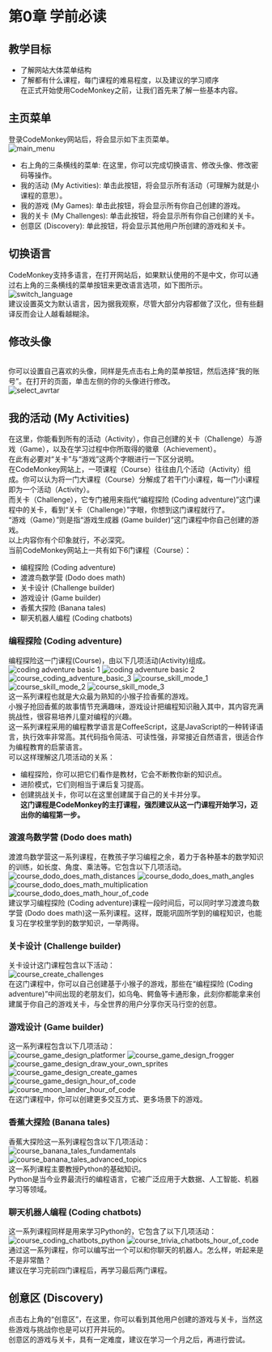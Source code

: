 # 第0章 学前必读 #
## 教学目标 ##
* 了解网站大体菜单结构<br>
* 了解都有什么课程，每门课程的难易程度，以及建议的学习顺序<br>
在正式开始使用CodeMonkey之前，让我们首先来了解一些基本内容。<br>
## 主页菜单 ##
登录CodeMonkey网站后，将会显示如下主页菜单。<br>
![main_menu](https://github.com/icuic/cm/raw/master/image/main_menu.png "主页菜单")
* 右上角的三条横线的菜单: 在这里，你可以完成切换语言、修改头像、修改密码等操作。
* 我的活动 (My Activities): 单击此按钮，将会显示所有活动（可理解为就是小课程的意思）。
* 我的游戏 (My Games): 单击此按钮，将会显示所有你自己创建的游戏。
* 我的关卡 (My Challenges): 单击此按钮，将会显示所有你自己创建的关卡。
* 创意区 (Discovery): 单此按钮，将会显示其他用户所创建的游戏和关卡。
## 切换语言 ##
CodeMonkey支持多语言，在打开网站后，如果默认使用的不是中文，你可以通过右上角的三条横线的菜单按钮来更改语言选项，如下图所示。<br>
![switch_language](https://github.com/icuic/cm/raw/master/image/switch_language.png "切换语言")
<br>建议设置英文为默认语言，因为据我观察，尽管大部分内容都做了汉化，但有些翻译反而会让人越看越糊涂。<br>
## 修改头像 ##
<br>你可以设置自己喜欢的头像，同样是先点击右上角的菜单按钮，然后选择“我的账号”。在打开的页面，单击左侧的你的头像进行修改。<br>
![select_avrtar](https://github.com/icuic/cm/raw/master/image/select_avrtar.png "修改头像")
## 我的活动 (My Activities) ##
在这里，你能看到所有的活动（Activity），你自己创建的关卡（Challenge）与游戏（Game），以及在学习过程中你所取得的徽章（Achievement）。<br>
在此有必要对“关卡”与“游戏”这两个字眼进行一下区分说明。<br>
在CodeMonkey网站上，一项课程（Course）往往由几个活动（Activity）组成。你可以认为将一门大课程（Course）分解成了若干门小课程，每一门小课程即为一个活动（Activity）。<br>
而关卡（Challenge），它专门被用来指代“编程探险 (Coding adventure)”这门课程中的关卡，看到“关卡（Challenge）”字眼，你想到这门课程就行了。<br>
“游戏（Game）”则是指“游戏生成器 (Game builder)”这门课程中你自己创建的游戏。<br>
以上内容你有个印象就行，不必深究。<br>
当前CodeMonkey网站上一共有如下6门课程（Course）：<br>
* 编程探险 (Coding adventure)
* 渡渡鸟数学营 (Dodo does math)
* 关卡设计 (Challenge builder)
* 游戏设计 (Game builder)
* 香蕉大探险 (Banana tales)
* 聊天机器人编程 (Coding chatbots)
### 编程探险 (Coding adventure)
编程探险这一门课程(Course)，由以下几项活动(Activity)组成。<br>
![coding adventure basic 1](image/course_coding_adventure_basic_1.png) ![coding adventure basic 2](image/course_coding_adventure_basic_2.png) ![course_coding_adventure_basic_3](image/course_coding_adventure_basic_3.png) ![course_skill_mode_1](image/course_skill_mode_1.png) ![course_skill_mode_2](image/course_skill_mode_2.png) ![course_skill_mode_3](image/course_skill_mode_3.png) <br>
这一系列课程也就是大众最为熟知的小猴子捡香蕉的游戏。<br>
小猴子抢回香蕉的故事情节充满趣味，游戏设计把编程知识融入其中，其内容充满挑战性，很容易培养儿童对编程的兴趣。<br>
这一系列课程采用的编程教学语言是CoffeeScript，这是JavaScript的一种转译语言，执行效率非常高。其代码指令简洁、可读性强，非常接近自然语言，很适合作为编程教育的启蒙语言。<br>
可以这样理解这几项活动的关系：<br>
* 编程探险，你可以把它们看作是教材，它会不断教你新的知识点。<br>
* 进阶模式，它们则相当于课后复习提高。<br>
* 创建挑战关卡，你可以在这里创建属于自己的关卡并分享。<br>
**这门课程是CodeMonkey的主打课程，强烈建议从这一门课程开始学习，迈出你的编程第一步。<br>**
### 渡渡鸟数学营 (Dodo does math) ###
渡渡鸟数学营这一系列课程，在教孩子学习编程之余，着力于各种基本的数学知识的训练，如长度、角度、乘法等。它包含以下几项活动。<br>
![course_dodo_does_math_distances](image/course_dodo_does_math_distances.png) ![course_dodo_does_math_angles](image/course_dodo_does_math_angles.png) ![course_dodo_does_math_multiplication](image/course_dodo_does_math_multiplication.png) ![course_dodo_does_math_hour_of_code](image/course_dodo_does_math_hour_of_code.png)<br>
建议学习编程探险 (Coding adventure)课程一段时间后，可以同时学习渡渡鸟数学营 (Dodo does math)这一系列课程。这样，既能巩固所学到的编程知识，也能复习在学校里学到的数学知识，一举两得。<br>
### 关卡设计 (Challenge builder) ###
关卡设计这门课程包含以下活动：<br>
![course_create_challenges](image/course_create_challenges.png)<br>
在这门课程中，你可以自己创建基于小猴子的游戏，那些在“编程探险 (Coding adventure)”中间出现的老朋友们，如乌龟、鳄鱼等卡通形象，此刻你都能拿来创建属于你自己的游戏关卡，与全世界的用户分享你天马行空的创意。<br>
### 游戏设计 (Game builder) ###
这一系列课程包含以下几项活动：<br>
![course_game_design_platformer](image/course_game_design_platformer.png) ![course_game_design_frogger](image/course_game_design_frogger.png)  ![course_game_design_draw_your_own_sprites](image/course_game_design_draw_your_own_sprites.png)  ![course_game_design_create_games](image/course_game_design_create_games.png)  ![course_game_design_hour_of_code](image/course_game_design_hour_of_code.png) ![course_moon_lander_hour_of_code](image/course_moon_lander_hour_of_code.png)<br>
在这门课程中，你可以创建更多交互方式、更多场景下的游戏。<br>
### 香蕉大探险 (Banana tales) ###
香蕉大探险这一系列课程包含以下几项活动：<br>
![course_banana_tales_fundamentals](image/course_banana_tales_fundamentals.png) ![course_banana_tales_advanced_topics](image/course_banana_tales_advanced_topics.png)<br>
这一系列课程主要教授Python的基础知识。<br>
Python是当今业界最流行的编程语言，它被广泛应用于大数据、人工智能、机器学习等领域。<br>
### 聊天机器人编程 (Coding chatbots) ###
这一系列课程同样是用来学习Python的，它包含了以下几项活动：<br>
![course_coding_chatbots_python](image/course_coding_chatbots_python.png) ![course_trivia_chatbots_hour_of_code](image/course_trivia_chatbots_hour_of_code.png)<br>
通过这一系列课程，你可以编写出一个可以和你聊天的机器人。怎么样，听起来是不是非常酷？<br>
建议在学习完前四门课程后，再学习最后两门课程。
## 创意区 (Discovery) ##
点击右上角的“创意区”，在这里，你可以看到其他用户创建的游戏与关卡，当然这些游戏与挑战你也是可以打开并玩的。<br>
创意区的游戏与关卡，具有一定难度，建议在学习一个月之后，再进行尝试。<br>
